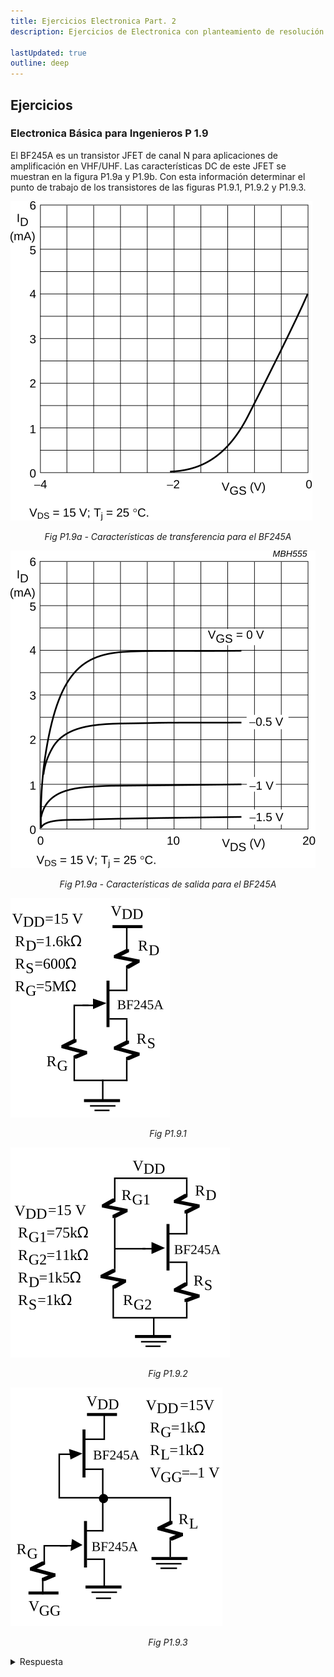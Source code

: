 ```yaml
---
title: Ejercicios Electronica Part. 2
description: Ejercicios de Electronica con planteamiento de resolución rápida con trucos sencillos ejercicios complejos, sin tener que recurrir a herramientas de calculo complejo o plantear sistemas complejos de resolución

lastUpdated: true
outline: deep
---
```


## Ejercicios

### Electronica Básica para Ingenieros P 1.9

El BF245A es un transistor JFET de canal N para aplicaciones de amplificación en VHF/UHF. Las características DC de este JFET se muestran en la figura P1.9a y P1.9b. Con esta información determinar el punto de trabajo de los transistores de las figuras P1.9.1, P1.9.2 y P1.9.3.

![Transfer characteristics for BF245A](img/p1-a.svg)

*<p style="text-align:center">Fig P1.9a - Características de transferencia para el BF245A</p>*

![Output characteristics for BF245A](img/p1-b.svg)

*<p style="text-align:center">Fig P1.9a - Características de salida para el BF245A</p>*

![P1-1](img/p1-1.svg)

*<p style="text-align:center">Fig P1.9.1</p>*

![P1-2](img/p1-2.svg)

*<p style="text-align:center">Fig P1.9.2</p>*

![P1-3](img/p1-3.svg)

*<p style="text-align:center">Fig P1.9.3</p>*

<details class="answer">
<summary>Respuesta</summary>

Con los datos de la Fig. P1.9a conocemos que $V_p=-2V$ y $I_{DSS}=4mA$

#### P1-1

Para el primer ejercicio analizamos la malla de entrada

$$

0-R_G5\cdot I_G-V_{GS}-R_S\cdot I_S-0=0

$$

Tomamos $I_G$ como 0 ya que la impedancia entre *Gate* y *Source* es muy alta, a su ves $I_S = I_D$ por lo que queda:

$$
\begin{gather}
V_{GS}=-600\cdot I_D\tag{1}
\end{gather}
$$

Que describe la recta de carga que pasa por el origen. Luego tenemos la curva que define $I_D$ de saturación en función de $V_{GS}$

$$
\begin{gather}
I_D=I_{DSS}\cdot\left(1-\frac{V_{GS}}{V_p}\right)^2\tag{a}\\
I_D=1m\cdot\left(2+V_{GS}\right)^2
\end{gather}
$$

Igualando la Ec. (1) y (a) obtenemos lo puntos de intersección de la recta

$$
\begin{gather}
I_{D_{1}}\approx1.3773mA\\
I_{D_{2}}\approx8.0671mA
\end{gather}
$$

Al ser $I_{D_{2}}$ mayor al $I_{DSS}$ se descarta, lo que nos deja con la siguiente intersección.

![Intersección](img/p1-1a.svg)

Donde el punto de trabajo es $V_{GS}\approx-0.8264V;I_D\approx1.3773mA$, con estos datos podemos calcular $V_{DS}$, tomando la maya de salida:

$$
\begin{gather}
V_{DD}-R_D\cdot I_D-V_{DS}-R_S\cdot I_D-0=0\\
V_{DS}\approx11.9698V
\end{gather}
$$

Para comprobar que el transistor esta en la region de saturación se comprueba la condición.

$$
\begin{gather}
V_{DS}\geq V_{GS}-V_p\tag{b}\\
11.9698 \geq 1.1735
\end{gather}
$$

#### P1-2

Para este caso $R_{G_1}$ y $R_{G_2}$ forman un divisor de tension, al ser la corriente de *Gate* despreciable, solo necesitamos la tension del *Gate* $V_G$

$$
\begin{gather}
V_G=\frac{R_{G_2}\cdot(V_{DD}-0)}{R_{G_1}+R_{G_2}}\\
V_G=\frac{R_{G_2}\cdot V_{DD}}{R_{G_1}+R_{G_2}}\\
V_G=\frac{165}{86}\\
V_G\approx1.9186V
\end{gather}
$$

Por lo que se puede modelar de la siguiente manera

![Equivalente](img/P1-2a.svg)

ahora se toma la malla de entrada, para obtener la ecuación de la recta de carga.

$$
\begin{gather}
0+V_G-V_{GS}-R_S\cdot I_D-0=0\\
V_{GS}=V_G-R_S\cdot I_D\\
V_{GS}\approx1.9186-1k\cdot I_D\tag{2}
\end{gather}
$$

se toma la curva de saturación del ejercicio anterior (por ser el mismo transistor). Igualando la Ec. (2) y (a) obtenemos lo puntos de intersección de la recta.

> [!NOTE]
> A diferencia del ejercicio anterior se despejo $V_{GS}$

$$
\begin{gather}
V_{GS_1}=-4.5417V\\
V_{GS_2}=-0.4582V
\end{gather}
$$

Al ser $V_{GS_1}$ mayor a $V_{GS_{(off)}}$ ($V_{p}$) se descarta.

![Intersección](img/P1-2g.svg)

Donde el punto de trabajo es $V_{GS}\approx-0.4582V;I_D\approx2.3768mA$, con estos datos podemos calcular $V_{DS}$, tomando la maya de salida:


$$
\begin{gather}
V_{DD}-R_D\cdot I_D-V_{DS}-R_S\cdot I_D-0=0\\
V_{DS}\approx9.0577V
\end{gather}
$$

Para comprobar que el transistor esta en la region de saturación se comprueba la condición de la Eq. (b).

$$
\begin{gather}
V_{DS}\geq V_{GS}-V_p\tag{b}\\
9.0577 \geq 1.5417
\end{gather}
$$

#### P1-3

Se numera al JFET superior como (1) y al inferior como (2), resolvemos la malla de entrada del JFET (2).


$$
0 + V_{GG} - V_{GS_2} - 0\\
V_{GS_2} = V_{GG}\\
V_{GS_2} = -1V\\
$$

Junto a la Ec. (a), asumiendo de que esta en saturación para obtener $I_{DSS_2}$

$$
\begin{gather}
I_{D_2} = 1mA
\end{gather}
$$

por otro lado $V_{GS_1}=0$, por lo que a términos de la Ec. (a)

$$
\begin{gather}
I_{D_1} = 4mA
\end{gather}
$$

Se analiza el nodo entre JFETs y la carga $R_L$, lo intentificaremos como nodo 1

$$
\begin{gather}
I_{D_1} - I_{D_2} = I_L\\
I_L = 3mA
\end{gather}
$$

al conocer la corriente $I_L$ se puede conocer la tension entre los terminales de la resistencia $R_L$ a su vez del nodo 1 respecta a tierra.

$$
V_{R_L}=I_L\cdot R_L\\
V_{R_L}=3V
$$

la resistencia $R_L$ esta en paralelo con los terminales *Drain* y *Source* del JFET 2, por lo que también sabemos que la tension $V_{DS_2}=3V$. Al completar la malla o al calcular la diferencia de potencial para con el JFET 1, obtenemos que $V_{DS_1}=12V$

![Intersección](img/P1-3g.svg)

Por ultimo se comprueba las ecuaciones la condicion de la Ec. (b)

$$
\begin{gather}
V_{DS_1} \geq 0 - (-2)\\
12 \geq 2\\
V_{DS_2} \geq - 1 - (-2)\\
3 \geq 1\\
\end{gather}
$$
</details>

<!-- ## Parcial -->